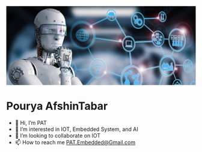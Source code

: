 <img align="center" src="./Robot.jfif" alt="Robot">

# Pourya AfshinTabar

- 👋 Hi, I’m PAT
- 👀 I’m interested in IOT, Embedded System, and AI
- 💞️ I’m looking to collaborate on IOT
- 📫 How to reach me PAT.Embedded@Gmail.com
